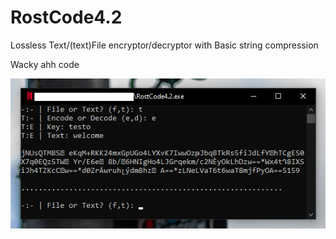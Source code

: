 # RostCode4.2
Lossless Text/(text)File encryptor/decryptor with Basic string compression



Wacky ahh code



![alt text](https://github.com/Noisec/pic-s/blob/main/images/rosty.png?raw=true)
